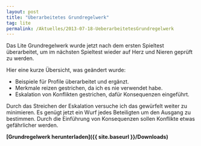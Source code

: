 ```yaml
---
layout: post
title: "Überarbeitetes Grundregelwerk"
tag: lite
permalink: /Aktuelles/2013-07-18-UeberarbeitetesGrundregelwerk
---
```


Das Lite Grundregelwerk wurde jetzt nach dem ersten Spieltest überarbeitet, um im nächsten Spieltest wieder auf Herz und Nieren geprüft zu werden.

Hier eine kurze Übersicht, was geändert wurde:

- Beispiele für Profile überarbeitet und ergänzt.
- Merkmale reizen gestrichen, da ich es nie verwendet habe.
- Eskalation von Konflikten gestrichen, dafür Konsequenzen eingeführt.

Durch das Streichen der Eskalation versuche ich das gewürfelt weiter zu minimieren. Es genügt jetzt ein Wurf jedes Beteiligten um den Ausgang zu bestimmen. Durch die Einführung von Konsequenzen sollen Konflikte etwas gefährlicher werden.

**[Grundregelwerk herunterladen]({{ site.baseurl }}/Downloads)**


